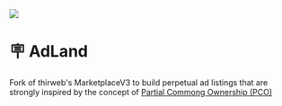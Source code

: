 
<img src="image.png"/>

<br />

# 🪧 AdLand

Fork of thirweb's MarketplaceV3 to build perpetual ad listings that are strongly inspired by the concept of [Partial Commong Ownership (PCO)](https://partialcommonownership.com/)

